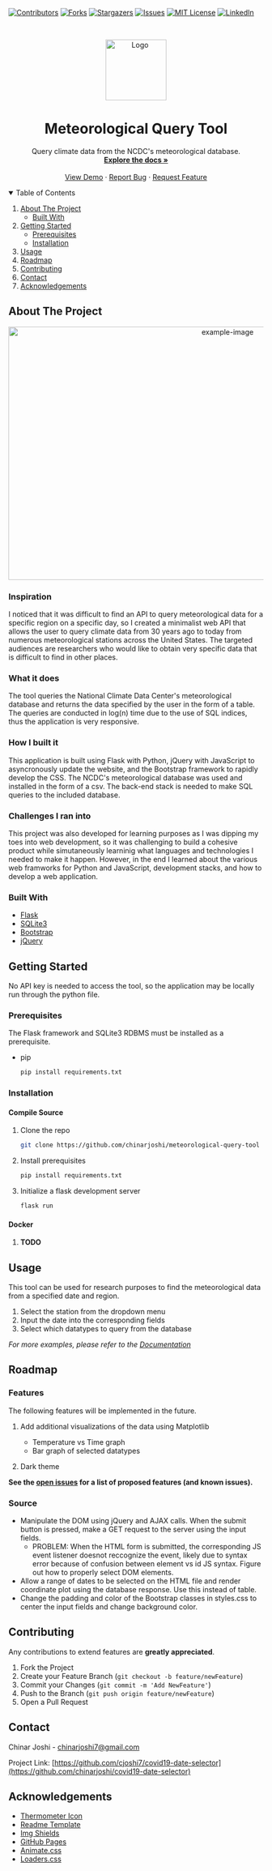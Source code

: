 [![Contributors][contributors-shield]][contributors-url]
[![Forks][forks-shield]][forks-url]
[![Stargazers][stars-shield]][stars-url]
[![Issues][issues-shield]][issues-url]
[![MIT License][license-shield]][license-url]
[![LinkedIn][linkedin-shield]][linkedin-url]

<!-- PROJECT LOGO -->
<br />
    
<p align="center">
  <a href="https://github.com/chinarjoshi/meteorological-query-tool">
    <img src="images/icon.png" alt="Logo" width="120" height="120">
  </a>

  <h1 align="center">Meteorological Query Tool</h1>

  <p align="center">
    Query climate data from the NCDC's meteorological database.
    <br />
    <a href="https://github.com/chinarjoshi/covid19-date-selector"><strong>Explore the docs »</strong></a>
    <br />
    <br />
    <a href="https://youtu.be/r9-8qcNwKmk">View Demo</a>
    ·
    <a href="https://github.com/chinarjoshi/meteorological-query-tool">Report Bug</a>
    ·
    <a href="https://github.com/chinarjoshi/meteorological-query-tool">Request Feature</a>
  </p>
</p>

<!-- TABLE OF CONTENTS -->
<details open="open">
  <summary>Table of Contents</summary>
  <ol>
    <li>
      <a href="#about-the-project">About The Project</a>
      <ul>
        <li><a href="#built-with">Built With</a></li>
      </ul>
    </li>
    <li>
      <a href="#getting-started">Getting Started</a>
      <ul>
        <li><a href="#prerequisites">Prerequisites</a></li>
        <li><a href="#installation">Installation</a></li>
      </ul>
    </li>
    <li><a href="#usage">Usage</a></li>
    <li><a href="#roadmap">Roadmap</a></li>
    <li><a href="#contributing">Contributing</a></li>
    <li><a href="#contact">Contact</a></li>
    <li><a href="#acknowledgements">Acknowledgements</a></li>
  </ol>
</details>



<!-- ABOUT THE PROJECT -->
## About The Project

<p align="center">
  <a href="https://github.com/chinarjoshi/meteorological-query-tool">
    <img src="images/demo.PNG" alt="example-image" width=850 height=500>
  </a>
</p>

### Inspiration
I noticed that it was difficult to find an API to query meteorological data for a specific region on a specific day, so I created a minimalist web API that allows the user to query climate data from 30 years ago to today from numerous meteorological stations across the United States. The targeted audiences are researchers who would like to obtain very specific data that is difficult to find in other places.

### What it does
The tool queries the National Climate Data Center's meteorological database and returns the data specified by the user in the form of a table. The queries are conducted in log(n) time due to the use of SQL indices, thus the application is very responsive.

### How I built it
This application is built using Flask with Python, jQuery with JavaScript to asyncronously update the website, and the Bootstrap framework to rapidly develop the CSS. The NCDC's meteorological database was used and installed in the form of a csv. The back-end stack is needed to make SQL queries to the included database.

### Challenges I ran into
This project was also developed for learning purposes as I was dipping my toes into web development, so it was challenging to build a cohesive product while simutaneously learninig what languages and technologies I needed to make it happen. However, in the end I learned about the various web framworks for Python and JavaScript, development stacks, and how to develop a web application.


### Built With
* [Flask](https://plotly.com/dash)
* [SQLite3](https://getbootstrap.com)
* [Bootstrap](https://bootstrap.com)
* [jQuery](https://jquery.com)

## Getting Started

No API key is needed to access the tool, so the application may be locally run through the python file.

### Prerequisites

The Flask framework and SQLite3 RDBMS must be installed as a prerequisite.
* pip
  ```sh
  pip install requirements.txt
  ```

### Installation

#### Compile Source

1. Clone the repo
   ```sh
   git clone https://github.com/chinarjoshi/meteorological-query-tool
   ```
2. Install prerequisites
   ```sh
   pip install requirements.txt
   ```
4. Initialize a flask development server
   ```sh
   flask run
   ```

#### Docker
1. __TODO__


<!-- USAGE EXAMPLES -->
## Usage

This tool can be used for research purposes to find the meteorological data from a specified date and region.

1. Select the station from the dropdown menu
2. Input the date into the corresponding fields
3. Select which datatypes to query from the database

_For more examples, please refer to the [Documentation](https://github.com/chinarjoshi/meteorological-query-tool)_



<!-- ROADMAP -->
## Roadmap

### Features
The following features will be implemented in the future.
1. Add additional visualizations of the data using Matplotlib
    - Temperature vs Time graph
    - Bar graph of selected datatypes

2. Dark theme

__See the [open issues](https://github.com/chinarjoshi/covid19-date-selector) for a list of proposed features (and known issues).__

### Source
* Manipulate the DOM using jQuery and AJAX calls. When the submit button is pressed, make a GET request to the server using the input fields.
    * PROBLEM: When the HTML form is submitted, the corresponding JS event listener doesnot reccognize the event, likely due to syntax error because of confusion between element vs id JS syntax. Figure out how to properly select DOM elements.
* Allow a range of dates to be selected on the HTML file and render coordinate plot using the database response. Use this instead of table.
* Change the padding and color of the Bootstrap classes in styles.css to center the input fields and change background color.

<!-- CONTRIBUTING -->
## Contributing

Any contributions to extend features are **greatly appreciated**.

1. Fork the Project
2. Create your Feature Branch (`git checkout -b feature/newFeature`)
3. Commit your Changes (`git commit -m 'Add NewFeature'`)
4. Push to the Branch (`git push origin feature/newFeature`)
5. Open a Pull Request

<!-- CONTACT -->
## Contact

Chinar Joshi - chinarjoshi7@gmail.com

Project Link: [https://github.com/cjoshi7/covid19-date-selector](https://github.com/chinarjoshi/covid19-date-selector)

<!-- ACKNOWLEDGEMENTS -->
## Acknowledgements
* [Thermometer Icon](https://dndi.org/diseases/covid-19/target-product-profile/)
* [Readme Template](https://github.com/othneildrew/Best-README-Template)
* [Img Shields](https://shields.io)
* [GitHub Pages](https://pages.github.com)
* [Animate.css](https://daneden.github.io/animate.css)
* [Loaders.css](https://connoratherton.com/loaders)

<!-- MARKDOWN LINKS & IMAGES -->
<!-- https://www.markdownguide.org/basic-syntax/#reference-style-links -->
[contributors-shield]: https://img.shields.io/github/contributors/chinarjoshi/meteorological-query-tool?style=for-the-badge
[contributors-url]: https://github.com/chinarjoshi/meteorological-query-tool/graphs/contributors
[forks-shield]: https://img.shields.io/github/forks/chinarjoshi/meteorological-query-tool?style=for-the-badge
[forks-url]: https://github.com/chinarjoshi/meteorological-query-tool/network/members
[stars-shield]: https://img.shields.io/github/stars/chinarjoshi/meteorological-query-tool?style=for-the-badge
[stars-url]: https://github.com/chinarjoshi/meteorological-query-tool/stargazers
[issues-shield]: https://img.shields.io/github/issues/chinarjoshi/meteorological-query-tool?style=for-the-badge
[issues-url]: https://github.com/chinarjoshi/meteorological-query-tool/issues
[license-shield]: https://img.shields.io/github/license/chinarjoshi/meteorological-query-tool?style=for-the-badge
[license-url]: https://github.com/chinarjoshi/meteorological-query-tool/blob/master/LICENSE.txt
[linkedin-shield]: https://img.shields.io/badge/-LinkedIn-black.svg?style=for-the-badge&logo=linkedin&colorB=555
[linkedin-url]: https://www.linkedin.com/in/chinar-joshi-905493207/
[product-screenshot]: images/screenshot.png
